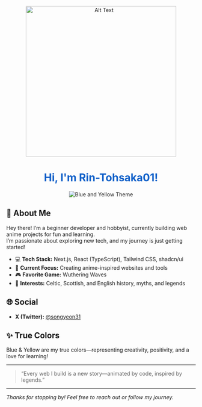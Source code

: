 <!--
Hi! Feel free to edit or update this README as your skills, projects, or interests grow!
-->
<p align="center">
  <img src="https://tenor.com/view/rin-fate-stay-night-sigh-anime-girl-rin-tohsaka-gif-12035887274724107717.gif" alt="Alt Text" width="400"/>
</p>

<h1 align="center" style="color:#1060c9;">
  Hi, I'm Rin-Tohsaka01!
</h1>

<p align="center">
  <img src="https://img.shields.io/badge/true%20color-blue-yellow?style=for-the-badge&logoColor=white" alt="Blue and Yellow Theme" />
</p>

## 👋 About Me

Hey there! I’m a beginner developer and hobbyist, currently building web anime projects for fun and learning.  
I’m passionate about exploring new tech, and my journey is just getting started!

- 💻 **Tech Stack:** Next.js, React (TypeScript), Tailwind CSS, shadcn/ui
- 🌌 **Current Focus:** Creating anime-inspired websites and tools
- 🎮 **Favorite Game:** Wuthering Waves
- 🏰 **Interests:** Celtic, Scottish, and English history, myths, and legends

## 🌐 Social

- **X (Twitter):** [@songyeon31](https://twitter.com/songyeon31)  

## ✨ True Colors

Blue & Yellow are my true colors—representing creativity, positivity, and a love for learning!

---

> “Every web I build is a new story—animated by code, inspired by legends.”

---

_Thanks for stopping by! Feel free to reach out or follow my journey._
